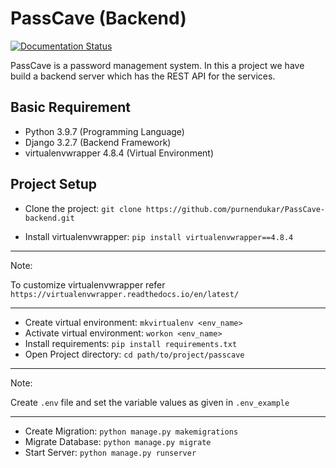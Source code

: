 # PassCave (Backend)

[![Documentation Status](https://readthedocs.org/projects/passcave-backend/badge/?version=latest)](https://passcave-backend.readthedocs.io/en/latest/?badge=latest)

PassCave is a password management system. In this a project we have build a backend server which has the REST API for the services.

## Basic Requirement

  - Python 3.9.7 (Programming Language)
  - Django 3.2.7 (Backend Framework)
  - virtualenvwrapper 4.8.4 (Virtual Environment)

## Project Setup

- Clone the project: `git clone https://github.com/purnendukar/PassCave-backend.git`

- Install virtualenvwrapper: `pip install virtualenvwrapper==4.8.4`

---
Note:

To customize virtualenvwrapper refer `https://virtualenvwrapper.readthedocs.io/en/latest/`

---

- Create virtual environment: `mkvirtualenv <env_name>`
- Activate virtual environment: `workon <env_name>`
- Install requirements: `pip install requirements.txt`
- Open Project directory: `cd path/to/project/passcave`

---
Note:

Create `.env` file and set the variable values as given in `.env_example`

---

- Create Migration: `python manage.py makemigrations`
- Migrate Database: `python manage.py migrate`
- Start Server: `python manage.py runserver`
